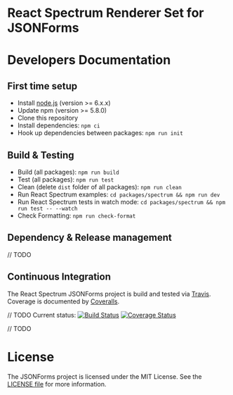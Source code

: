 # React Spectrum Renderer Set for JSONForms

# Developers Documentation

## First time setup

- Install [node.js](https://nodejs.org/) (version >= 6.x.x)
- Update npm (version >= 5.8.0)
- Clone this repository
- Install dependencies: `npm ci`
- Hook up dependencies between packages: `npm run init`

## Build & Testing

- Build (all packages): `npm run build`
- Test (all packages): `npm run test`
- Clean (delete `dist` folder of all packages): `npm run clean`
- Run React Spectrum examples: `cd packages/spectrum && npm run dev`
- Run React Spectrum tests in watch mode: `cd packages/spectrum && npm run test -- --watch`
- Check Formatting: `npm run check-format`

## Dependency & Release management

// TODO

## Continuous Integration

The React Spectrum JSONForms project is build and tested via [Travis](https://travis-ci.org/). Coverage is documented by [Coveralls](https://coveralls.io).

// TODO
Current status: [![Build Status](https://travis-ci.org/puzzle/jsonforms.svg?branch=master)](https://travis-ci.org/eclipsesource/jsonforms) [![Coverage Status](https://coveralls.io/repos/puzzle/jsonforms/badge.svg?branch=master&service=github)](https://coveralls.io/github/puzzle/jsonforms?branch=master)

// TODO

# License

The JSONForms project is licensed under the MIT License. See the [LICENSE file](https://github.com/eclipsesource/jsonforms/blob/master/LICENSE) for more information.
